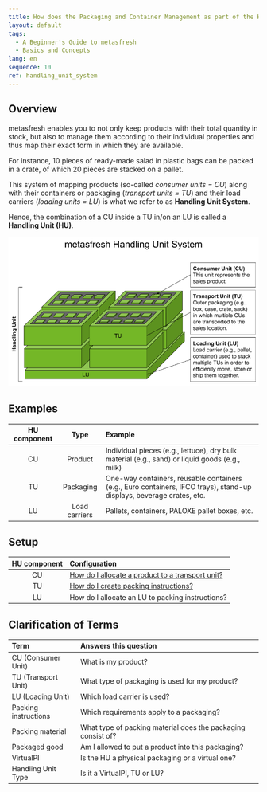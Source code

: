 ```yaml
---
title: How does the	Packaging and Container Management as part of the Handling Unit System work?
layout: default
tags:
  - A Beginner's Guide to metasfresh
  - Basics and Concepts
lang: en
sequence: 10
ref: handling_unit_system
---
```


## Overview
metasfresh enables you to not only keep products with their total quantity in stock, but also to manage them according to their individual properties and thus map their exact form in which they are available.

For instance, 10 pieces of ready-made salad in plastic bags can be packed in a crate, of which 20 pieces are stacked on a pallet.

This system of mapping products (so-called *consumer units = CU*) along with their containers or packaging (*transport units = TU*) and their load carriers (*loading units = LU*) is what we refer to as **Handling Unit System**.

Hence, the combination of a CU inside a TU in/on an LU is called a **Handling Unit (HU)**.

![Handling Unit](assets/Handling_Unit_System_EN.png)

## Examples

| HU component | Type | Example |
| :---: | :---: | :--- |
| CU | Product | Individual pieces (e.g., lettuce), dry bulk material (e.g., sand) or liquid goods (e.g., milk) |
| TU | Packaging | One-way containers, reusable containers (e.g., Euro containers, IFCO trays), stand-up displays, beverage crates, etc. |
| LU | Load carriers | Pallets, containers, PALOXE pallet boxes, etc. |

## Setup

| HU component | Configuration |
| :---: | :--- |
| CU | [How do I allocate a product to a transport unit?](CU-TU_Allocation) |
| TU | [How do I create packing instructions?](..howto_collection\Wie_erstelle_ich_eine_Packvorschrift) |
| LU | How do I allocate an LU to packing instructions? |

## Clarification of Terms

| Term | Answers this question |
| :--- | :--- |
| CU (Consumer Unit) | What is my product? |
| TU (Transport Unit) | What type of packaging is used for my product? |
| LU (Loading Unit) | Which load carrier is used? |
| Packing instructions | Which requirements apply to a packaging? |
| Packing material | What type of packing material does the packaging consist of? |
| Packaged good | Am I allowed to put a product into this packaging? |
| VirtualPI | Is the HU a physical packaging or a virtual one? |
| Handling Unit Type | Is it a VirtualPI, TU or LU? |
